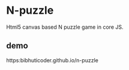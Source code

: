 # N-puzzle

Html5 canvas based N puzzle game in core JS.

## demo
https:bibhuticoder.github.io/n-puzzle

